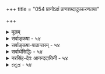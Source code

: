 +++
title = "054 प्राणोऽक्षं प्राणशब्दादुपकरणतया"

+++
<details><summary>मूलम्</summary>

प्राणोऽक्षं प्राणशब्दादुपकरणतया क्षेत्रिणश्चेत्ययुक्तं शब्दैक्यं ह्यैकजात्यं व्यभिचरति न च प्राणताऽक्षेषु मुख्या ।  
देहस्यानक्षभावेऽप्युपकृतिरधिका तत्समाक्षोक्त्यदृष्टिर्न प्राणे सात्त्विकाहंकरणविकृतितालक्षणं तद्धि तेषाम् ॥ ५४ ॥
</details>

<details><summary>सर्वाङ्कषा - ५४</summary>

54. 

55. 

[[103]]

[ प्राणस्य इन्द्रियत्वाभावः ] 

प्राणोऽक्षं प्राणशब्दात् उपकरणतया क्षेत्रिणश्चेत्ययुक्तं 

शब्दैक्यं कजात्यं व्यभिचरति न च प्राणताऽक्षेषु मुख्या । देहस्यानक्षभावेऽप्युपकृतिरधिका तत्समाऽक्षोक्त्यदृष्टिः 



न प्राणे सात्त्विकाहंकरणविकृतिता, लक्षणं तद्धि तेषाम् ॥54॥ 

[वैश्वानराग्नेः स्वरूपम् ] 

प्राणापानाख्यभस्त्रारभसविसृमरः प्राप्य वैश्वानराख्यां 

मध्येदेहं हुताशो वसति जलनिधावौर्ववत् सर्वभक्षः । 





प्राणविषये पक्षान्तरमनूद्य निराकरोति - प्राण इत्यादिना । प्राणः प्राणवायुः **अक्षम्** = इन्द्रियमेव । कुतः ? **प्राणशब्दात्** = प्राणशब्दः यतः इन्द्रियवाच्यप्यस्ति । क्षेत्रिणः जीवस्य उपकरणतया **च=** = चक्षुरादिवत् उपकारकत्वसामान्याच्च । निराकरोति - इति अयुक्तम् इति । कुतः ? शब्दैक्यं **हि** = शब्दानुपूर्व्येक्यम् ऐकजात्यं **व्यभिचरति** = अर्थस्य एकजातीयतां व्यभिचरति हर्यादिनानार्थकपददर्शनात् । **प्राणता** = प्राणशब्दवाच्यता **अक्षेषु** = इन्द्रियेषु न मुख्या, किन्तु इन्द्रियाणामपि प्राणाधीनत्वात् इन्द्रियेषु कदाचित् प्राणशब्दप्रयोगः । जीवोपकारकत्वात् प्राणस्य इन्द्रियवाचित्वं यदि, देहस्य **अनक्षभावेऽपि** = इन्द्रियत्वाभावेऽपि **उपकृतिः** =जीवोपकारः अधिकः । एवञ्च शरीरमपि प्राणपदवाच्यं स्यात् । उपकारकत्वातिशयेऽपि शरीरे इन्द्रियपदप्रयोगः नास्तीति प्राणः न शरीरमिति चेत्, **अक्षोक्त्यदृष्टिः** = इन्द्रियवाचित्वादर्शनं **तत्समा** = इन्द्रियेषु मुख्यतया प्राणपदाप्रयोगोऽपि सम एव । अप्रकम्प्यं प्रमाणमाह-न प्राणे इत्यादि । प्राणे सात्त्विकाहङ्करणविकृतिता **न** = सात्त्विकाहङ्कारपरिणामरूपता प्राणे नास्त्येव, किन्तु वायुविशेषरूपत्वात् स्पर्शतन्मात्रोपादानकत्वमेव । तेन किमायातम् - **तद्धि** = सात्त्विकाहङ्कारोपादानकत्वं हि तेषां **लक्षणम्** = इन्द्रियाणां लक्षणम् । अतः प्राणः नेन्द्रियाणि, किन्तु वायुविशेष एव । जीवप्राणधारणे इति पाठात्, जीवस्य व्यवहारेषु अत्यन्तमन्तरङ्गोपाधिषु प्राणः बुद्धिश्च प्रधानभूतौ । अत एव बहुषु जीवशब्दस्थाने प्राणशब्दः, बुद्धिपर्यायविज्ञानशब्दश्च श्रूयते । यथा 'प्राणो ह पिता प्राणो माता' (छां. 7-15-1) 'विज्ञानं यज्ञं तनुते ' (तै. आ. 5) इत्यादौ । अत्र वक्तव्यमधिकं जीवसरे भविष्यति ॥ ५४ ॥
</details>


<details><summary>सर्वाङ्कषा-पाठान्तरम् - ५४</summary>

प्राणविषये पक्षान्तरमनूद्य निराकरोति - प्राण इत्यादिना । प्राणः = प्राणवायुः अक्षम्‌ = इन्द्रियमेव । कुतः? प्राणशब्दात्‌ = प्राणशब्द: यतः इन्द्रियवाच्यप्यस्ति । क्षेत्रिणः = जीवस्य उपकरणतया च = चक्षुरादिवत्‌ उपकारकत्वसामान्याच्च । निराकरोति - इति अयुक्तम्‌ इति । कृतः? शब्दैक्यं हि = शब्दानुपूर्व्यैक्यम् ऐकजात्यं व्यभिचरति = अर्थस्य एकजातीयतां व्यभिचरति; हर्यादिनानार्थकपददर्शनात्‌ । प्राणता = प्राणशब्दवाच्यता अक्षेषु = इन्द्रियेषु न मुख्या, किन्तु इन्द्रियाणामपि प्राणाधीनत्वात्‌ इन्द्रियेषु कदाचित्‌ प्राणशब्दप्रयोगः । जीवोपकारकत्वात्‌ प्राणस्य इन्द्रियवाचित्वं यदि, देहस्य अनक्षभावेऽपि = इन्द्रियत्वाभावेऽपि उपकृतिः = जीवोपकारः अधिकः । एवञ्च शरीरमपि प्राणपदवाच्यं स्यात्‌ । उपकारकत्वातिशयेऽपि शरीरे इन्द्रियपदप्रयोगः नास्तीति प्राणः न शरीरमिति चेत्‌, अक्षोक्त्यदृष्टिः = इन्द्रियवाचित्वादर्शनं तत्समा = इन्द्रियेषु मुख्यतया प्राणपदाप्रयोगोऽपि सम एव । अप्रकम्प्यं प्रमाणमाह - न प्राणे इत्यादि । प्राणे सात्त्विकाहङ्करणविकृतिता न = सात्त्विकाहङ्कारपरिणामरूपता प्राणे नास्त्येव, किन्तु वायुविशेषरूपत्वात्‌ स्पर्शतन्मात्रोपादानकत्वमेव । तेन किमायातम्‌ - तद्धि = सात्त्विकाहङ्कारोपादानकत्वं हि तेषां लक्षणम्‌ = इन्द्रियाणां लक्षणम्‌ । अतः प्राणः नेन्द्रियाणि, किन्तु वायुविशेष एव । जीवप्राणधारणे इति पाठात्‌, जीवस्य व्यवहारेषु अत्यन्तमन्तरङ्गोपाधिषु प्राणः बुद्धिश्च प्रधानभूतौ । अत एव बहुषु जीवशब्दस्थाने प्राणशब्दः, बुद्धिपर्यायविज्ञानशब्दश्च श्रूयते । यथा 'प्राणो ह पिता प्राणो माता' (छां.७-१५-१) 'विज्ञानं यज्ञं तनुते' (तै.आ.५) इत्यादौ । अत्र वक्तव्यमधिकं जीवसरे भविष्यति ॥ ५४ ॥
</details>


<details><summary>सर्वार्थसिद्धिः - ५४</summary>

अत्र कश्चिदाह प्राणसंवादादिष्विन्द्रियैस्सह प्राणः पठितः ; प्राणशब्दश्च साधारणः प्रयुक्तः; क्षेत्रज्ञोपकरणत्वं च समानम् ; अतः प्राण इन्द्रियमिति । एतदनूद्य परिहरति - प्राण इति ॥ सहपाठमात्रं न तज्जातीयत्वसाधकमित्यभिप्रायः । प्राणशब्दवाच्यत्वं नेन्द्रियत्वसाधकमित्याह - शब्दैक्यमिति । अन्यथा अनेकार्थशब्दलोपप्रसङ्ग इति भावः । अत्र च प्राणशब्दः क्वचिन्मुख्यः क्वचिद्भाक्तः । एवमप्येकशब्दप्रयोगमात्रात्साजात्ये वैजात्यमेव जगति लप्येतेत्यभिप्रायेणाह - न चेति । क्षेत्रज्ञोपकरणत्वस्य व्यभिचारमाह - देहस्येति । क्षेत्रज्ञोपकारकत्वं देहे [भूयसा] संदृश्यते ; न तत्रेन्द्रियत्वमिष्यते । इन्द्रियशब्दप्रयोगाभावात्तत्रानिन्द्रियत्वमित्यत्राह - तत्समेति । इन्द्रियत्वोक्तेरदर्शनं देहे प्राणेऽपि समम् । अतः प्राणोऽपि नेन्द्रियमित्यर्थः । इन्द्रियलक्षणनिवृत्त्या च प्राणे तच्छब्दवाच्यत्वनिवृत्तिरित्यभिप्रायेणाह - न प्राण इति । सात्त्विकाहङ्कारोपादानकत्वमेवेन्द्रियलक्षणम्, परोक्तलक्षणानुपपत्तेरित्यभिप्रायेणाह - लक्षणमिति । यत्तु शरीरयोगे सत्येव साक्षात्प्रमितिसाधनमिन्द्रियमिति, अत्र कर्मेन्द्रियेष्वव्याप्तिस्तावदास्ताम् ; स्वेदादिशैत्याभिव्यञ्जकव्यजनवातादेरुक्तलक्षणयोगादतिव्याप्तिर्दुर्वारा । शरीरसंयुक्तमतीन्द्रियमिति विशेषणेऽपि चाक्षुषतेजःकणानां चूर्णविक्षेपवद्विसर्पे मूलस्कन्धस्य प्रमितिसाधनत्वाभावात्, अग्रस्कन्धस्य शरीरसंयुक्तत्वायोगात्, नोभयत्राप्येतद्विशिष्टमिन्द्रियलक्षणमस्ति । परंपरया संबन्धस्त्वतिप्रसञ्जकः । आद्रष्टुराचन्द्रमसश्च कश्चिच्चक्षुरिन्द्रियावयवी तदानीमेव निष्पन्न इत्यत्र न किंचित्प्रमाणमन्यत्र संप्रदायात् । इन्द्रियदोषवदिन्द्रियगुणाश्च शरीरसंयुक्तास्साक्षात्प्रमितिसाधकस्सन्ति ; तैश्चानैकान्त्यं सुवचम् । शुद्धेष्वपि परोक्तलक्षणेषु न प्रस्तुते तत्सिद्धिरिति ॥ ५४ ॥ इति प्राणस्यानिन्द्रियत्वम् ॥
</details>


<details><summary>नरसिंह-देवः आनन्ददायिनी - ५४</summary>

प्रसङ्गसंगत्याऽऽह - अत्र कश्चिदिति । प्राणसंवादो नाम छान्दोग्ये प्रकरणविशेषः; तत्प्रायपाठात्तज्जातीयत्वमित्यर्थः । प्राणशब्दश्च साधारण इति - इन्द्रियाणां प्राणस्य च प्राणशब्दवाच्यत्वे इन्द्रियत्वमेव प्रवृत्तिनिमित्तं लाघवात् । तथाच समानवृत्तिनिमित्तकैकशब्दवाच्यत्वात्तज्जातीयत्वमित्यर्थः । किंच - प्राणादय इन्द्रियाणि चेतनोपकरणत्वात् चक्षुरादिवत् इत्यभिप्रायेणाह - चेतनोपकरणत्वं चेति । सहपाठमात्रमिति -सहपाठमात्रस्य प्रत्युत भेदकत्वमेव; अन्यथा वैयर्थ्यादिति भावः । अग्र्यप्राययनयश्च सहपाठप्रयोजकधर्मातिरिक्तधर्मेण साजात्यप्रयोजको न तु तद्धर्मेणापीति भावः । एकशब्दप्रयोगविषयत्वमपि मुख्यवृत्त्या प्रयोगविषयत्वं विवक्षितम्? उतैकशक्त्या? उत प्रयोगविषयत्वमात्रम्? इति विकल्प्य आद्ये दूषणमाह - अन्यथेति । अक्षादिपदप्रयोगविषयेषु व्यभिचार द्वितीये आह - अत्र च प्राणशब्द इति । तथा(चा) सिद्धिरिति भावः । तृतीयं दूषयति - एवमपाति । अत्र च सा जात्यं शब्दप्रवृत्तिनिमित्तमादाय वाच्यम्; अन्यथा प्रमेयत्वादिना सर्वेषां साजात्यात्सिद्धसाधनात्; तथाच सर्वशब्दानां सर्वत्र यया कयाच(न)वृत्त्या प्रयोगसंभवात् तत्तत्प्रवृत्तिनिभित्तधर्ममादाय सर्वस्यापि सर्वशब्दप्रवृत्तिनिमित्तधर्मवत्त्वे वैजात्यमुच्छिद्येत । उच्छिद्येत च पदानां वृत्त्यन्तर(लक्षणादिक)मित्यर्थः । प्राणस्येन्द्रियत्व किं क्षेत्रज्ञोपकत्वं हेतुः? उतेन्द्रियशब्दप्रयोगसहितमिति विकल्पं मनसि कृत्वा आद्यं दूषयति -क्षेत्रज्ञोपकारकत्वमिति । द्वितीयं दूषयति - इन्द्रित्वोक्तेरिति । इन्द्रियत्वस्योक्तिः -इन्द्रियत्वप्रतिपादकवाक् - इन्द्रियशब्द इति यावत् । तस्य प्रयोगादर्शनं तुल्यमित्यर्थः । तथा च स्वरूपासिद्धिः लक्षणया तदुद्धारे देहेऽपि सम इति भावः । ननु प्रमितिसाधनत्वमिन्द्रियत्वम्; तच्च प्राणेऽप्यस्त्वेव; प्राणस्याप्यन्वयव्यतिरेकाभ्यां मनोवत्साधनत्वादित्याह - परोक्तेति । नोभयत्रापीति - मूलाग्रस्कन्धयोः शरीरसंयुक्तस्य विषयसंयुक्तस्य चैकस्याभावादित्यर्थः । यत्प्रमितिकरणं विषयसंयुक्तोऽग्रभागः तत्(त्वं)परम्परया शरीरसंयुक्तमित्यत्राह - परम्परयेति । स्व(स्पर्श)प्रत्यक्षहेतुसंबन्धघटकवाय्वादौ त्र्यणुकपरिमाणप्रत्यक्षहेत्ववयवसंयोगद्व्यणुकादौ अतिव्याप्तमित्यर्थः । ननु साक्षाच्छरीरयोग एव विवक्षितः; स च मूलस्कन्धस्यास्त्येव । न च तस्य प्रमितिसाधनत्वाभावः ! अग्रद्वारा साधनत्वादिति चेत्; उच्यते - अग्रभागस्य प्रमितिजनकत्वस्यावश्यकत्वे तज्जनकस्यान्यथासिद्धत्वान्न तस्य साधकत्वं मानाभावाच्च न तद्द्वारत्वमिति भावः । ननु आद्रष्टुराविषयादेकोऽवयवी जन्यते; तच्छ(च्च श)रीरसयुक्तं प्रमितिसाधनं चेत्यत्राह - आद्रष्टुरिति । ननु भवन्मते यथा तावद्व्यापिवृत्त्युत्पत्तिः; यथा वा सौरा(द्या)लोकः; तथाऽवयव्यप्यस्त्विति चेत्; उच्यते - किमवयवि प्रमित्यन्यथानुपपत्त्या कल्प्यते? उत तेषु(उतेन्द्रिय)लक्षणनिर्वाहार्थम्? नाद्यः; आवश्यकतावद्दूरव्यापि तेजोमात्रेणापि ज्ञानसंभवे तत्कॢ(तत्रकॢ)प्त्यनपेक्षणात् । न द्वितीयः; लक्ष्यानुसीरत्वाल्लक्षणस्य तत्कल्पत्वायोगात् । अनैकान्त्यं - अतिव्याप्तिरित्यर्थः । यद्वा उक्तमिन्द्रियलक्षणं न भवति; व्यावृत्तिव्यवहारयोस्साधनेऽनैकान्त्यमित्यर्थः । गुणानां संयोगाभावादतिव्याप्तिर्नास्तीत्यतो दोषान्तरमाह - प्रस्तुते इति । प्राणादेः प्रत्यक्षत्वात् तदुक्तलक्षण नास्तीति न ततस्तेषामिन्द्रियत्वसिद्धिरित्यर्थः ॥ ५४ ॥  
 प्राणस्यानिन्द्रियत्वम्
</details>


<details><summary>ಕನ್ನಡ - ५४</summary>

जीवात्मनिगॆ

.

―

प्राणविषयदल्लि मत्तॊन्दु विचारवन्नु हेळुत्तारॆ - प्राण शब्दात् क्षेत्रिणः उपकरणतया च प्राणः अक्षं इति अयुक्तं

इन्द्रियपर्यायवाद 'प्राण' शब्द वाच्यवागिरुवुदरिन्दलू,

उपकारकवागिरुवुदरिन्दलू प्राण इन्द्रियविशेषवे ऎम्बुदु सरियल्ल. शक्यं ऐकजात्यं व्यभिचरति हि शब्द साम्यविद्दरॆ अर्थसाम्य इरबेकॆम्ब नियम व्यभिचरितवागुवुदु प्रसिद्ध वष्टॆ ! "गौः' ऎम्ब ऒन्दे शब्दक्कॆ हसु, किरण मॊदलाद अनेक अर्थगळिद्दमात्रक्कॆ ऎल्लवू ऒन्दे जातिय पदार्थ हेगॆ आगुवुदिल्लवो, अदरन्तॆ 'प्राण' शब्दक्कॆ इन्द्रिय, प्राणवायु ऎरडरल्लि प्रयोगविद्द मात्रक्कॆ प्राण इन्द्रियवागुवुदिल्ल. अक्षेपु प्राणता च न मुख्या

इन्द्रियगळल्लि प्राणशब्द प्रयोगवू सह मुख्यवल्ल, गौण.

'प्राणशब्दात्' ऎम्ब युक्तिगॆ समाधानवन्नु हेळि “क्षेत्रण उपकरणतया' ऎम्बुदक्कॆ समाधान हेळुत्तारॆ देहस्य अनक्षभावे अपि उपकृतिः अधिका-शरीर इन्द्रियवागदिद्दरू अदरिन्द जीवात्मनिगॆ आगुव उपकार हॆच्चागिदॆ. उपकारकवन्नु इन्द्रियवॆन्दु हेळुवुदादरॆ शरीरवन्नू इन्द्रियवॆन्दे हेळबेकागुत्तदॆ. देहवन्नु ऎल्लू इन्द्रिय ऎन्दु करॆदिल्लवाद्दरिन्द इदु ऒप्पतक्कद्दल्लवॆन्दरॆ, अक्ष्मदृति

70

– 55 –

तत्त्वमुक्ता कला प

[20 x 55

[वैश्वानराग्निय स्वरूप)

प्राणपानाख्यभारभसविस्समरः प्राप्य वैश्वानराख्यां

मध्यदेहं हुताशॆ वसति जलनिधार्ववत्सर्वभक्षः । तद्विद्यासु वेद्यं त्वन इव हि परज्योतिषः सोऽ पि रूपं नात्मान् तौ जडानिनिलयवु र्भेदकणोक्तिभिश्च ॥ तत्समा-इन्द्रियवॆम्ब व्यवहारविल्लदिरुवुदु देहदन्तॆ प्राणक्कू समान. प्राणे सात्विकाहङ्करणविकृतिता न-प्राणवायु सात्वि काहङ्कारदिन्द हुट्टिरुवुदिल्ल. तत् हि तेषां लक्षणं अदल्लवॆ इन्द्रियगळ लक्षण. ई विषयवन्नु हिन्दॆ ॥ नॆय श्लोकदल्लि हेळिदॆ. ई लक्षणविल्लदिरुवुदरिन्द प्राण इन्द्रियवल्ल, वायु विशेषवे ॥ ५४ ।
</details>
